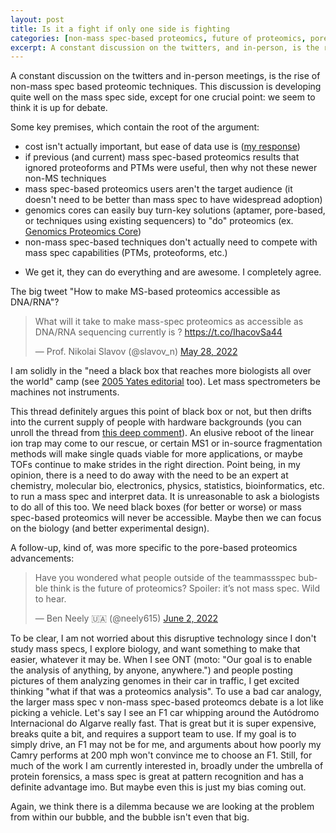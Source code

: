 ```yaml
---
layout: post
title: Is it a fight if only one side is fighting
categories: [non-mass spec-based proteomics, future of proteomics, pore-based proteomics, aptamer-based proteomics]
excerpt: A constant discussion on the twitters, and in-person, is the rise of non-mass spec based proteomic techniques.
---
```


A constant discussion on the twitters and in-person meetings, is the rise of non-mass spec based proteomic techniques. This discussion is developing quite well on the mass spec side, except for one crucial point: we seem to think it is up for debate.

Some key premises, which contain the root of the argument:
* cost isn't actually important, but ease of data use is ([my response](https://twitter.com/neely615/status/1530653991801077763?s=20&t=k118iFtYQMzFiN_dZOoDBQ))
* if previous (and current) mass spec-based proteomics results that ignored proteoforms and PTMs were useful, then why not these newer non-MS techniques
* mass spec-based proteomics users aren't the target audience (it doesn't need to be better than mass spec to have widespread adoption)
* genomics cores can easily buy turn-key solutions (aptamer, pore-based, or techniques using existing sequencers) to "do" proteomics (ex. [Genomics Proteomics Core](https://www.bidmc.org/research/core-facilities/genomics-proteomics-core))
* non-mass spec-based techniques don't actually need to compete with mass spec capabilities (PTMs, proteoforms, etc.)
 - We get it, they can do everything and are awesome. I completely agree.

The big tweet "How to make MS-based proteomics accessible as DNA/RNA"?
<blockquote class="twitter-tweet"><p lang="en" dir="ltr">What will it take to make mass-spec proteomics as accessible as DNA/RNA sequencing currently is ? <a href="https://t.co/IhacovSa44">https://t.co/IhacovSa44</a></p>&mdash; Prof. Nikolai Slavov (@slavov_n) <a href="https://twitter.com/slavov_n/status/1530517564115255296?ref_src=twsrc%5Etfw">May 28, 2022</a></blockquote> <script async src="https://platform.twitter.com/widgets.js" charset="utf-8"></script> 

I am solidly in the "need a black box that reaches more biologists all over the world" camp (see [2005 Yates editorial](https://www.the-scientist.com/vision/proteomics-power-to-the-people-49117) too). Let mass spectrometers be machines not instruments.

This thread definitely argues this point of black box or not, but then drifts into the current supply of people with hardware backgrounds (you can unroll the thread from [this deep comment](https://twitter.com/bundyba1972/status/1532102338990772224?s=20&t=W_13_TpXrAK7Vn0H61CrJg)). An elusive reboot of the linear ion trap may come to our rescue, or certain MS1 or in-source fragmentation methods will make single quads viable for more applications, or maybe TOFs continue to make strides in the right direction. Point being, in my opinion, there is a need to do away with the need to be an expert at chemistry, molecular bio, electronics, physics, statistics, bioinformatics, etc. to run a mass spec and interpret data. It is unreasonable to ask a biologists to do all of this too. We need black boxes (for better or worse) or mass spec-based proteomics will never be accessible. Maybe then we can focus on the biology (and better experimental design).

A follow-up, kind of, was more specific to the pore-based proteomics advancements:
<blockquote class="twitter-tweet"><p lang="en" dir="ltr">Have you wondered what people outside of the teammassspec bubble think is the future of proteomics? Spoiler: it’s not mass spec. Wild to hear.</p>&mdash; Ben Neely 🇺🇦 (@neely615) <a href="https://twitter.com/neely615/status/1532478656299294730?ref_src=twsrc%5Etfw">June 2, 2022</a></blockquote> <script async src="https://platform.twitter.com/widgets.js" charset="utf-8"></script> 

To be clear, I am not worried about this disruptive technology since I don't study mass specs, I explore biology, and want something to make that easier, whatever it may be. When I see ONT (moto: "Our goal is to enable the analysis of anything, by anyone, anywhere.") and people posting pictures of them analyzing genomes in their car in traffic, I get excited thinking "what if that was a proteomics analysis". To use a bad car analogy, the larger mass spec v non-mass spec-based proteomcs debate is a lot like picking a vehicle. Let's say I see an F1 car whipping around the Autódromo Internacional do Algarve really fast. That is great but it is super expensive, breaks quite a bit, and requires a support team to use. If my goal is to simply drive, an F1 may not be for me, and arguments about how poorly my Camry performs at 200 mph won't convince me to choose an F1. Still, for much of the work I am currently interested in, broadly under the umbrella of protein forensics, a mass spec is great at pattern recognition and has a definite advantage imo. But maybe even this is just my bias coming out.

Again, we think there is a dilemma because we are looking at the problem from within our bubble, and the bubble isn't even that big.



&nbsp;  
&nbsp;  
&nbsp;  
